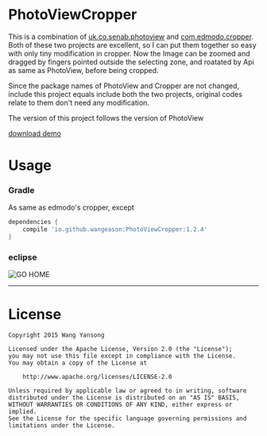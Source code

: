 # PhotoViewCropper
This is a combination of [uk.co.senab.photoview](https://github.com/chrisbanes/PhotoView) and [com.edmodo.cropper](https://github.com/edmodo/cropper). 
Both of these two projects are excellent, so I can put them together so easy with only tiny modification in cropper.
Now the Image can be zoomed and dragged by fingers pointed outside the selecting zone, and roatated by Api as same as PhotoView, before being cropped.

Since the package names of PhotoView and Cropper are not changed, include this project equals include both the two projects, original codes relate to them don't need any modification.

The version of this project follows the version of PhotoView

[download demo](http://fir.im/PhotoViewCropper)

# Usage

### Gradle

As same as edmodo's cropper, except

```groovy
dependencies {
    compile 'io.github.wangeason:PhotoViewCropper:1.2.4'
}
```

### eclipse
![GO HOME](https://github.com/wangeason/MultiPhotoPicker/blob/master/pic/5e9a81dbgw1eu90m08v86j20dw09a3yu.jpg)

---


# License

    Copyright 2015 Wang Yansong

    Licensed under the Apache License, Version 2.0 (the "License");
    you may not use this file except in compliance with the License.
    You may obtain a copy of the License at

        http://www.apache.org/licenses/LICENSE-2.0

    Unless required by applicable law or agreed to in writing, software
    distributed under the License is distributed on an "AS IS" BASIS,
    WITHOUT WARRANTIES OR CONDITIONS OF ANY KIND, either express or implied.
    See the License for the specific language governing permissions and
    limitations under the License.


